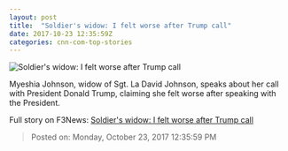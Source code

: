 ```yaml
---
layout: post
title:  "Soldier's widow: I felt worse after Trump call"
date: 2017-10-23 12:35:59Z
categories: cnn-com-top-stories
---
```


![Soldier's widow: I felt worse after Trump call](http://cdn.cnn.com/cnnnext/dam/assets/171023083333-myeshia-johnson-super-tease.jpg)

Myeshia Johnson, widow of Sgt. La David Johnson, speaks about her call with President Donald Trump, claiming she felt worse after speaking with the President.


Full story on F3News: [Soldier's widow: I felt worse after Trump call](http://www.f3nws.com/n/eWq2XC)

> Posted on: Monday, October 23, 2017 12:35:59 PM
